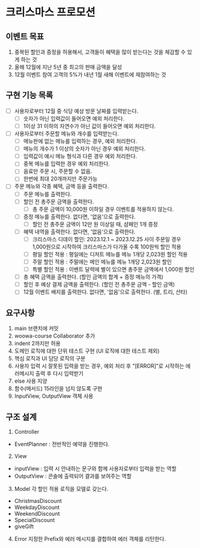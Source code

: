 # 크리스마스 프로모션

## 이벤트 목표
1. 중복된 할인과 증정을 허용해서, 고객들이 혜택을 많이 받는다는 것을 체감할 수 있게 하는 것
2. 올해 12월에 지난 5년 중 최고의 판매 금액을 달성
3. 12월 이벤트 참여 고객의 5%가 내년 1월 새해 이벤트에 재참여하는 것

## 구현 기능 목록 
- [ ] 사용자로부터 12월 중 식당 예상 방문 날짜를 입력받는다. 
  - [ ] 숫자가 아닌 입력값이 들어오면 예외 처리한다. 
  - [ ] 1이상 31 이하의 자연수가 아닌 값이 들어오면 예외 처리한다.
- [ ] 사용자로부터 주문할 메뉴와 개수를 입력받는다.
  - [ ] 메뉴판에 없는 메뉴를 입력하는 경우, 예외 처리한다. 
  - [ ] 메뉴의 개수가 1 이상의 숫자가 아닌 경우 예외 처리한다.
  - [ ] 입력값이 예시 메뉴 형식과 다른 경우 예외 처리한다.
  - [ ] 중복 메뉴를 입력한 경우 예외 처리한다.
  - [ ] 음료만 주문 시, 주문할 수 없음.
  - [ ] 한번에 최대 20개까지만 주문가능
- [ ] 주문 메뉴와 각종 혜택, 금액 등을 출력한다. 
  - [ ] 주문 메뉴를 출력한다. 
  - [ ] 할인 전 총주문 금액을 출력한다.
    - [ ] 총 주문 금액이 10,000원 이하일 경우 이벤트를 적용하지 않는다.
  - [ ] 증정 메뉴를 출력한다. 없다면, '없음'으로 출력한다.
    - [ ] 할인 전 총주문 금액이 12만 원 이상일 때, 샴페인 1개 증정
  - [ ] 혜택 내역을 출력한다. 없다면, '없음'으로 출력한다.
      - [ ] 크리스마스 디데이 할인: 2023.12.1 ~ 2023.12.25 사이 주문일 경우 1,000원으로 시작하여 크리스마스가 다가올 수록 100원씩 할인 적용
      - [ ] 평일 할인 적용 : 평일에는 디저트 메뉴를 메뉴 1개당 2,023원 할인 적용
      - [ ] 주말 할인 적용 : 주말에는 메인 메뉴를 메뉴 1개당 2,023원 할인
      - [ ] 특별 할인 적용 : 이벤트 달력에 별이 있으면 총주문 금액에서 1,000원 할인
  - [ ] 총 혜택 금액을 출력한다. (할인 금액의 합계 + 증정 메뉴의 가격)
  - [ ] 할인 후 예상 결제 금액을 출력한다. (할인 전 총주문 금액 - 할인 금액)
  - [ ] 12월 이벤트 배지를 출력한다. 없다면, '없음'으로 출력한다. (별, 트리, 산타)

## 요구사항 
1. main 브랜치에 커밋
2. woowa-course Collaborator 추가
3. indent 2까지만 허용
4. 도메인 로직에 대한 단위 테스트 구현 (UI 로직에 대한 테스트 제외)
5. 핵심 로직과 UI 담당 로직의 구분
6. 사용자 입력 시 잘못된 입력을 받는 경우, 예외 처리 후 "[ERROR]"로 시작하는 에러메시지 출력 후 다시 입력받기
7. else 사용 지양
8. 함수(메서드) 15라인을 넘지 않도록 구현
9. InputView, OutputView 객체 사용

## 구조 설계 
1. Controller
- EventPlanner : 전반적인 예약을 진행한다.

2. View
- inputView : 입력 시 안내하는 문구와 함께 사용자로부터 입력을 받는 역할
- OutputView : 콘솔에 출력되어 결과를 보여주는 역할

3. Model
각 할인 적용 로직을 모델로 갖는다. 
- ChristmasDiscount
- WeekdayDiscount
- WeekendDiscount
- SpecialDiscount
- giveGift

4. Error 
지정한 Prefix와 에러 메시지를 결합하여 에러 객체를 리턴한다.  